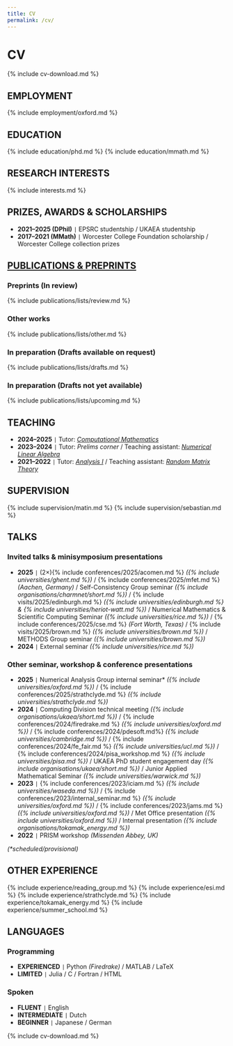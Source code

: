 ```yaml
---
title: CV
permalink: /cv/
---
```


# CV

{% include cv-download.md %}
  
## EMPLOYMENT

{% include employment/oxford.md %}

## EDUCATION

{% include education/phd.md %}
{% include education/mmath.md %}

## RESEARCH INTERESTS

{% include interests.md %}

## PRIZES, AWARDS & SCHOLARSHIPS

- **2021–2025 (DPhil)** <code>&#124;</code> EPSRC studentship / UKAEA studentship
- **2017–2021 (MMath)** <code>&#124;</code> Worcester College Foundation scholarship / Worcester College collection prizes

## [PUBLICATIONS & PREPRINTS](/publications/)

### Preprints (In review)

{% include publications/lists/review.md %}

### Other works

{% include publications/lists/other.md %}

### In preparation (Drafts available on request)

{% include publications/lists/drafts.md %}

### In preparation (Drafts not yet available)

{% include publications/lists/upcoming.md %}

## TEACHING

<!-- ### {% include universities/oxford.md %} (2021–2025) -->

- **2024–2025** <code>&#124;</code> Tutor: [*Computational Mathematics*](https://courses.maths.ox.ac.uk/course/view.php?id=5471)
- **2023–2024** <code>&#124;</code> Tutor: *Prelims corner* / Teaching assistant: [*Numerical Linear Algebra*](https://courses.maths.ox.ac.uk/course/view.php?id=5024)
- **2021–2022** <code>&#124;</code> Tutor: [*Analysis I*](https://courses.maths.ox.ac.uk/course/view.php?id=48) / Teaching assistant: [*Random Matrix Theory*](https://courses.maths.ox.ac.uk/course/view.php?id=160)

## SUPERVISION

<!-- ### {% include universities/oxford.md %} (2021–2025) -->

{% include supervision/matin.md %}
{% include supervision/sebastian.md %}

## TALKS

### Invited talks & minisymposium presentations

- **2025** <code>&#124;</code> (2×){% include conferences/2025/acomen.md %} *({% include universities/ghent.md %})* / {% include conferences/2025/mfet.md %} *(Aachen, Germany)* / Self-Consistency Group seminar *({% include organisations/charmnet/short.md %})* / {% include visits/2025/edinburgh.md %} *({% include universities/edinburgh.md %} & {% include universities/heriot-watt.md %})* / Numerical Mathematics & Scientific Computing Seminar *({% include universities/rice.md %})* / {% include conferences/2025/cse.md %} *(Fort Worth, Texas)* / {% include visits/2025/brown.md %} *({% include universities/brown.md %})* / METHODS Group seminar *({% include universities/brown.md %})*
- **2024** <code>&#124;</code> External seminar *({% include universities/rice.md %})*

### Other seminar, workshop & conference presentations

- **2025** <code>&#124;</code> Numerical Analysis Group internal seminar\* *({% include universities/oxford.md %})* / {% include conferences/2025/strathclyde.md %} *({% include universities/strathclyde.md %})*
- **2024** <code>&#124;</code> Computing Division technical meeting *({% include organisations/ukaea/short.md %})* / {% include conferences/2024/firedrake.md %} *({% include universities/oxford.md %})* / {% include conferences/2024/pdesoft.md%} *({% include universities/cambridge.md %})* / {% include conferences/2024/fe_fair.md %} *({% include universities/ucl.md %})* / {% include conferences/2024/pisa_workshop.md %} *({% include universities/pisa.md %})* / UKAEA PhD student engagement day *({% include organisations/ukaea/short.md %})* / Junior Applied Mathematical Seminar *({% include universities/warwick.md %})*
- **2023** <code>&#124;</code> {% include conferences/2023/iciam.md %} *({% include universities/waseda.md %})* / {% include conferences/2023/internal_seminar.md %} *({% include universities/oxford.md %})* / {% include conferences/2023/jams.md %} *({% include universities/oxford.md %})* / Met Office presentation *({% include universities/oxford.md %})* / Internal presentation *({% include organisations/tokamak_energy.md %})*
- **2022** <code>&#124;</code> PRISM workshop *(Missenden Abbey, UK)*

*(\*scheduled/provisional)*

## OTHER EXPERIENCE

{% include experience/reading_group.md %}
{% include experience/esi.md %}
{% include experience/strathclyde.md %}
{% include experience/tokamak_energy.md %}
{% include experience/summer_school.md %}
<!-- {% include experience/perm.md %} -->

## LANGUAGES

### Programming

- **EXPERIENCED** <code>&#124;</code> Python *(Firedrake)* / MATLAB / LaTeX
- **LIMITED** <code>&#124;</code> Julia / C / Fortran / HTML

### Spoken

- **FLUENT** <code>&#124;</code> English
- **INTERMEDIATE** <code>&#124;</code> Dutch
- **BEGINNER** <code>&#124;</code> Japanese / German

{% include cv-download.md %}
